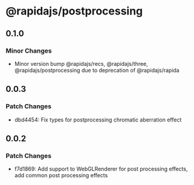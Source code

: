 # @rapidajs/postprocessing

## 0.1.0

### Minor Changes

- Minor version bump @rapidajs/recs, @rapidajs/three, @rapidajs/postprocessing due to deprecation of @rapidajs/rapida

## 0.0.3

### Patch Changes

- dbd4454: Fix types for postprocessing chromatic aberration effect

## 0.0.2

### Patch Changes

- f7d1869: Add support to WebGLRenderer for post processing effects, add common post processing effects

